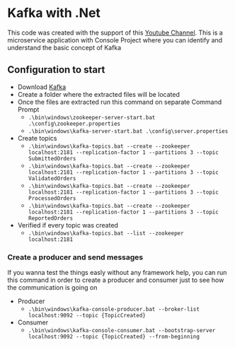 # Kafka with .Net
This code was created with the support of this [Youtube Channel](https://www.youtube.com/playlist?list=PLktFhp8UIu7LfCv794dI8aPavNoFDj1uP). This is a microservice application with Console Project where you can identify and understand the basic concept of Kafka
## Configuration to start
* Download [Kafka](https://kafka.apache.org/downloads)
* Create a folder where the extracted files will be located
* Once the files are extracted run this command on separate Command Prompt
  * `.\bin\windows\zookeeper-server-start.bat .\config\zookeeper.properties`
  * `.\bin\windows\kafka-server-start.bat .\config\server.properties`
* Create topics
  * `.\bin\windows\kafka-topics.bat --create --zookeeper localhost:2181 --replication-factor 1 --partitions 3 --topic SubmittedOrders`
  * `.\bin\windows\kafka-topics.bat --create --zookeeper localhost:2181 --replication-factor 1 --partitions 3 --topic ValidatedOrders`
  * `.\bin\windows\kafka-topics.bat --create --zookeeper localhost:2181 --replication-factor 1 --partitions 3 --topic ProcessedOrders`
  * `.\bin\windows\kafka-topics.bat --create --zookeeper localhost:2181 --replication-factor 1 --partitions 3 --topic ReportedOrders`
* Verified if every topic was created
  * `.\bin\windows\kafka-topics.bat --list --zookeeper localhost:2181`

### Create a producer and send messages
If you wanna test the things easly without any framework help, you can run this command in order to create a producer and consumer just to see how the communication is going on
* Producer
  * `.\bin\windows\kafka-console-producer.bat --broker-list localhost:9092 --topic {TopicCreated}`
* Consumer
  * `.\bin\windows\kafka-console-consumer.bat --bootstrap-server localhost:9092 --topic {TopicCreated} --from-beginning`
